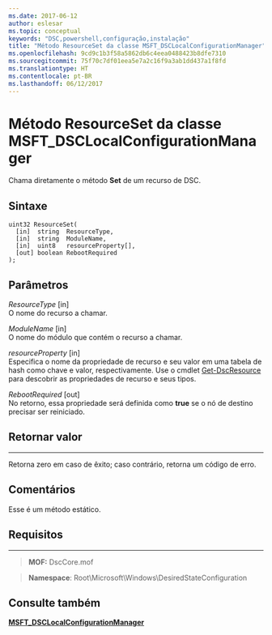 ```yaml
---
ms.date: 2017-06-12
author: eslesar
ms.topic: conceptual
keywords: "DSC,powershell,configuração,instalação"
title: "Método ResourceSet da classe MSFT_DSCLocalConfigurationManager"
ms.openlocfilehash: 9cd9c1b3f58a5862db6c4eea0488423b8dfe7310
ms.sourcegitcommit: 75f70c7df01eea5e7a2c16f9a3ab1dd437a1f8fd
ms.translationtype: HT
ms.contentlocale: pt-BR
ms.lasthandoff: 06/12/2017
---
```

# <a name="resourceset-method-of-the-msftdsclocalconfigurationmanager-class"></a>Método ResourceSet da classe MSFT_DSCLocalConfigurationManager

Chama diretamente o método **Set** de um recurso de DSC.

<a name="syntax"></a>Sintaxe
------

```mof
uint32 ResourceSet(
  [in]  string  ResourceType,
  [in]  string  ModuleName,
  [in]  uint8   resourceProperty[],
  [out] boolean RebootRequired
);
```

<a name="parameters"></a>Parâmetros
----------

*ResourceType* \[in\]  
O nome do recurso a chamar.

*ModuleName* \[in\]  
O nome do módulo que contém o recurso a chamar.

*resourceProperty* \[in\]  
Especifica o nome da propriedade de recurso e seu valor em uma tabela de hash como chave e valor, respectivamente. Use o cmdlet [Get-DscResource](https://technet.microsoft.com/en-us/library/dn521625.aspx) para descobrir as propriedades de recurso e seus tipos.

*RebootRequired* \[out\]  
No retorno, essa propriedade será definida como **true** se o nó de destino precisar ser reiniciado.

## <a name="return-value"></a>Retornar valor
------------

Retorna zero em caso de êxito; caso contrário, retorna um código de erro.

## <a name="remarks"></a>Comentários

Esse é um método estático.

## <a name="requirements"></a>Requisitos
------------
>**MOF:** DscCore.mof

>**Namespace**: Root\Microsoft\Windows\DesiredStateConfiguration


## <a name="see-also"></a>Consulte também


[**MSFT_DSCLocalConfigurationManager**](msft-dsclocalconfigurationmanager.md)

 

 



